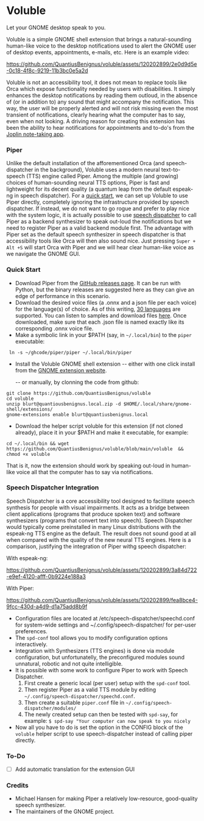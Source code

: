 # Voluble
Let your GNOME desktop speak to you.

Voluble is a simple GNOME shell extension that brings a natural-sounding human-like voice to the desktop notifications used to alert the GNOME user of desktop events, appointments, e-mails, etc. Here is an example video:


https://github.com/QuantiusBenignus/voluble/assets/120202899/2e0d9d5e-0c18-4f8c-9219-11b3bc0e5a2d


Voluble is not an accessibility tool, it does not mean to replace tools like Orca which expose functionality needed by users with disabilities. It simply enhances the desktop notifications by reading them outloud, in the absence of (or in addition to) any sound that might accompany the notification. This way, the user will be properly alerted and will not risk missing even the most transient of notifications, clearly hearing what the computer has to say, even when not looking. A driving reason for creating this extension has been the ability to hear notifications for appointments and to-do's from the [Joplin note-taking app](https://joplinapp.org).


### Piper
Unlike the default installation of the afforementioned Orca (and speech-dispatcher in the background), Voluble uses a modern neural text-to-speech (TTS) engine called Piper. Among the multiple (and growing) choices of human-sounding neural TTS options, Piper is fast and lightweight for its decent quality (a quantum leap from the default espeak-ng in speech dispatcher). 
For a [quick start](#quick-start), we can set up Voluble to use Piper directly, completely ignoring the infrastructure provided by speech dispatcher. 
If instead, we do not want to go rogue and prefer to play nice with the system logic, it is actually possible to use [speech dispatcher](#speech-dispatcher-integration) to call Piper as a backend synthesizer to speak out-loud the notifications but we need to register Piper as a valid backend module first. The advantage with Piper set as the default speech synthesizer in speech dispatcher is that accessibility tools like Orca will then also sound nice. Just pressing `Super + Alt +S` will start Orca with Piper and we will hear clear human-like voice as we navigate the GNOME GUI. 

### Quick Start

- Download Piper from the [GitHub releases page](https://github.com/rhasspy/piper/releases). It can be run with Python, but the binary releases are suggested here as they can give an edge of performance in this scenario.
- Download the desired voice files (a .onnx and a json file per each voice) for the language(s) of choice. As of this writing, [30 languages](https://github.com/rhasspy/piper?tab=readme-ov-file#voices) are supported. You can listen to samples and download files [here](https://rhasspy.github.io/piper-samples/). Once downloaded, make sure that each .json file is named exactly like its corresponding  .onnx voice file.
- Make a symbolic link in your $PATH (say, in `~/.local/bin`) to the `piper` executable:
```
 ln -s ~/ghcode/piper/piper ~/.local/bin/piper
```
- Install the Voluble GNOME shell extension 
	-- either with one click install from the [GNOME extension website](goe).
	
	-- or manually, by clonning the code from github:
```
git clone https://github.com/QuantiusBenignus/voluble
cd voluble
unzip blurt@quantiousbenignus.local.zip -d $HOME/.local/share/gnome-shell/extensions/
gnome-extensions enable blurt@quantiusbenignus.local

```

- Download the helper script voluble for this extension (if not cloned already), place it in your $PATH and make it executable, for example:
```
cd ~/.local/bin && wget https://github.com/QuantiusBenignus/voluble/blob/main/voluble  && chmod +x voluble
```
That is it, now the extension should work by speaking out-loud in human-like voice all that the computer has to say via notifications.

### Speech Dispatcher Integration
Speech Dispatcher is a core accessibility tool designed to facilitate speech synthesis for people with visual impairments. It acts as a bridge between client applications (programs that produce spoken text) and software synthesizers (programs that convert text into speech).
Speech Dispatcher would typically come preinstalled in many Linux distributions with the espeak-ng TTS engine as the default. The result does not sound good at all when compared with the quality of the new neural TTS engines. Here is a comparison, justifying the integration of Piper withg speech dispatcher:

With espeak-ng:
	
https://github.com/QuantiusBenignus/voluble/assets/120202899/3a84d722-e9ef-4120-afff-0b9224e188a3

With Piper: 

https://github.com/QuantiusBenignus/voluble/assets/120202899/fea8bce4-9fcc-430d-a4d9-d1a75add8b9f

- Configuration files are located at /etc/speech-dispatcher/speechd.conf for system-wide settings and ~/.config/speech-dispatcher/ for per-user preferences.
-  The `spd-conf` tool allows you to modify configuration options interactively.
- Integration with Synthesizers (TTS engines)  is done via module configuration, but unfortunatelly, the preconfigured modules sound unnatural, robotic and not quite intelligible.
- It is possible with some work to configure Piper to work with Speech Dispatcher.
	1. First create a generic local (per user) setup with the `spd-conf` tool.
	2. Then register Piper as a valid TTS module by editing `~/.config/speech-dispatcher/speechd.conf`.
	3. Then create a suitable `piper.conf` file in `~/.config/speech-dispatcher/modules/`
	4. The newly created setup can then be tested with `spd-say`, for example:
`$ spd-say "Your computer can now speak to you nicely`
- Now all you have to do is set the option in the CONFIG block of the `voluble` helper  script to use speech-dispatcher instead of calling piper directly.

### To-Do

- [ ] Add automatic translation for the extension GUI

### Credits

- Michael Hansen for making PIper a relatively low-resource, good-quality speech synthesizer.
- The maintainers of the GNOME project.

